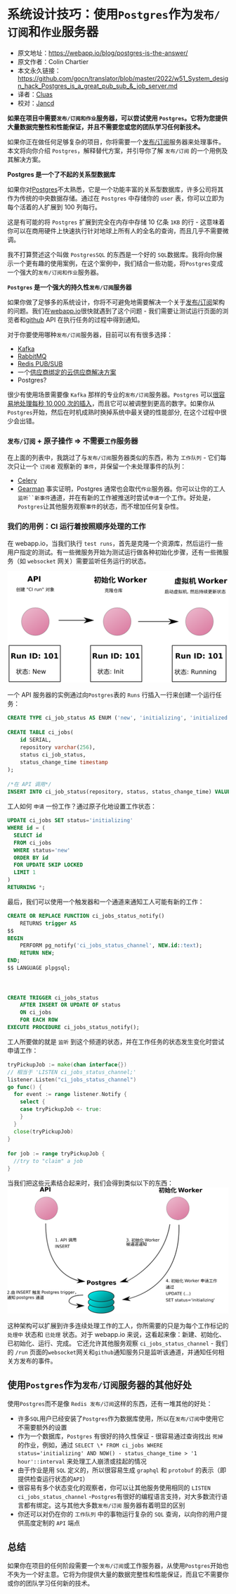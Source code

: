 # 系统设计技巧：使用`Postgres`作为`发布/订阅`和`作业`服务器

- 原文地址：https://webapp.io/blog/postgres-is-the-answer/
- 原文作者：Colin Chartier
- 本文永久链接：https://github.com/gocn/translator/blob/master/2022/w51_System_design_hack_Postgres_is_a_great_pub_sub_&_job_server.md
- 译者：[Cluas](https://github.com/Cluas)
- 校对：[Jancd](https://github.com/Jancd)

**如果在项目中需要`发布/订阅和作业`服务器，可以尝试使用 `Postgres`。它将为您提供大量数据完整性和性能保证，并且不需要您或您的团队学习任何新技术。**

如果你正在做任何足够复杂的项目，你将需要一个[发布/订阅](https://en.wikipedia.org/wiki/Publish%E2%80%93subscribe_pattern)服务器来处理事件。本文将向你介绍 `Postgres`，解释替代方案，并引导你了解 `发布/订阅` 的一个用例及其解决方案。

**Postgres 是一个了不起的关系型数据库**

如果你对[Postgres](https://www.postgresql.org/)不太熟悉，它是一个功能丰富的关系型数据库，许多公司将其作为传统的中央数据存储。通过在 `Postgres` 中存储你的 `user` 表，你可以立即为每个活着的人扩展到 100 列每行。

这是有可能的将 `Postgres` 扩展到完全在内存中存储 10 亿条 `1KB` 的行 - 这意味着你可以在商用硬件上快速执行针对地球上所有人的全名的查询，而且几乎不需要微调。

我不打算赘述这个叫做 `PostgresSQL` 的东西是一个好的 `SQL`数据库。我将向你展示一个更有趣的使用案例，在这个案例中，我们结合一些功能，将`Postgres`变成一个强大的`发布/订阅和作业`服务器。

**`Postgres` 是一个强大的持久性`发布/订阅`服务器**

如果你做了足够多的系统设计，你将不可避免地需要解决一个关于[发布/订阅](https://en.wikipedia.org/wiki/Publish%E2%80%93subscribe_pattern)架构的问题。我们在[webapp.io](https://webapp.io/)很快就遇到了这个问题 - 我们需要让测试运行页面的浏览者和[github](https://github.com/) API 在执行任务的过程中得到通知。

对于你要使用哪种`发布/订阅`服务器，目前可以有有很多选择：

- [Kafka](https://kafka.apache.org/)
- [RabbitMQ](https://www.rabbitmq.com/)
- [Redis PUB/SUB](https://redis.io/topics/pubsub)
- 一个[供应商](https://aws.amazon.com/sqs/)[绑定的](https://cloud.google.com/pubsub/docs/overview)[云](https://docs.microsoft.com/en-us/azure/event-grid/)[供应商](https://docs.microsoft.com/en-us/azure/event-grid/)[解决方案](https://docs.microsoft.com/en-us/azure/service-bus-messaging/)
- Postgres?

很少有使用场景需要像 `Kafka` 那样的专业的`发布/订阅`服务器。`Postgres` 可以[很容易地处理每秒 10,000 次的插入](https://severalnines.com/blog/benchmarking-postgresql-performance)，而且它可以被调整到更高的数字。如果你从`Postgres`开始，然后在时机成熟时换掉系统中最关键的性能部分, 在这个过程中很少会出错。

### `发布/订阅` + 原子操作 ⇒ 不需要`工作`服务器

在上面的列表中，我跳过了与`发布/订阅`服务器类似的东西，称为 `工作队列` - 它们每次只让一个 `订阅者` 观察新的 `事件`，并保留一个未处理事件的队列：

- [Celery](http://www.celeryproject.org/)
- [Gearman](http://gearman.org/)
  事实证明，Postgres 通常也会取代`作业`服务器。你可以让你的工人`监听``新事件`通道，并在有新的工作被推送时尝试`申请`一个工作。好处是，`Postgres`让其他服务观察`事件`的状态，而不增加任何复杂性。

### 我们的用例：CI 运行着按照顺序处理的工作

在 webapp.io，当我们执行 `test runs`，首先是克隆一个资源库，然后运行一些用户指定的测试。有一些微服务开始为测试运行做各种初始化步骤，还有一些微服务（如 `websocket` 网关）需要监听任务运行的状态。

![How a test run is processed at webapp.io](../static/images/2022/w51_System_design_hack_Postgres_is_a_great_pub_sub_&_job_server/run-flow.svg 'How a test run is processed at webapp.io')

一个 API 服务器的实例通过向`Postgres`表的 `Runs` 行插入一行来创建一个运行任务：

```sql
CREATE TYPE ci_job_status AS ENUM ('new', 'initializing', 'initialized', 'running', 'success', 'error');

CREATE TABLE ci_jobs(
	id SERIAL,
	repository varchar(256),
	status ci_job_status,
	status_change_time timestamp
);

/*在 API 调用*/
INSERT INTO ci_job_status(repository, status, status_change_time) VALUES ('https://github.com/colinchartier/layerci-color-test', 'new', NOW());
```

工人如何 `申请` 一份工作？通过原子化地设置工作状态：

```sql
UPDATE ci_jobs SET status='initializing'
WHERE id = (
  SELECT id
  FROM ci_jobs
  WHERE status='new'
  ORDER BY id
  FOR UPDATE SKIP LOCKED
  LIMIT 1
)
RETURNING *;
```

最后，我们可以使用一个触发器和一个通道来通知工人可能有新的工作：

```sql
CREATE OR REPLACE FUNCTION ci_jobs_status_notify()
	RETURNS trigger AS
$$
BEGIN
	PERFORM pg_notify('ci_jobs_status_channel', NEW.id::text);
	RETURN NEW;
END;
$$ LANGUAGE plpgsql;



CREATE TRIGGER ci_jobs_status
	AFTER INSERT OR UPDATE OF status
	ON ci_jobs
	FOR EACH ROW
EXECUTE PROCEDURE ci_jobs_status_notify();
```

工人所要做的就是 `监听` 到这个频道的状态，并在工作任务的状态发生变化时尝试申请工作：

```go
tryPickupJob := make(chan interface{})
// 相当于 'LISTEN ci_jobs_status_channel;'
listener.Listen("ci_jobs_status_channel")
go func() {
  for event := range listener.Notify {
    select {
    case tryPickupJob <- true:
    }
  }
  close(tryPickupJob)
}

for job := range tryPickupJob {
  //try to "claim" a job
}
```

当我们把这些元素结合起来时，我们会得到类似以下的东西：
![queue-system](../static/images/2022/w51_System_design_hack_Postgres_is_a_great_pub_sub_&_job_server/queue-system.svg)

这种架构可以扩展到许多连续处理工作的工人，你所需要的只是为每个工作标记的 `处理中` 状态和 `已处理` 状态。对于 webapp.io 来说，这看起来像：新建、初始化、已初始化、运行、完成。
它还允许其他服务观察 `ci_jobs_status_channel` - 我们的 `/run` 页面的`websocket`网关和`github`通知服务只是监听该通道，并通知任何相关方发布的事件。

## 使用`Postgres`作为`发布/订阅`服务器的其他好处

使用`Postgres`而不是像 `Redis 发布/订阅`这样的东西，还有一堆其他的好处：

- 许多`SQL`用户已经安装了`Postgres`作为数据库使用，所以在`发布/订阅`中使用它不需要额外的设置
- 作为一个数据库，`Postgres` 有很好的持久性保证 - 很容易通过查询找出 `死掉` 的作业，例如，通过 `SELECT \* FROM ci_jobs WHERE status='initializing' AND NOW() - status_change_time > '1 hour'::interval` 来处理工人崩溃或挂起的情况
- 由于作业是用 `SQL` 定义的，所以很容易生成 `graphql` 和 `protobuf` 的表示（即提供检查运行状态的`API`）
- 很容易有多个状态变化的观察者，你可以让其他服务使用相同的 `LISTEN ci_jobs_status_channel` -`Postgres`有很好的编程语言支持，对大多数流行语言都有绑定。这与其他大多数`发布/订阅` 服务器有着明显的区别
- 你还可以对仍在你的 `工作队列` 中的事物运行复杂的 `SQL` 查询，以向你的用户提供高度定制的 `API` 端点

## 总结

如果你在项目的任何阶段需要一个`发布/订阅`或工作服务器，从使用`Postgres`开始也不失为一个好主意。它将为你提供大量的数据完整性和性能保证，而且它不需要你或你的团队学习任何新的技术。
